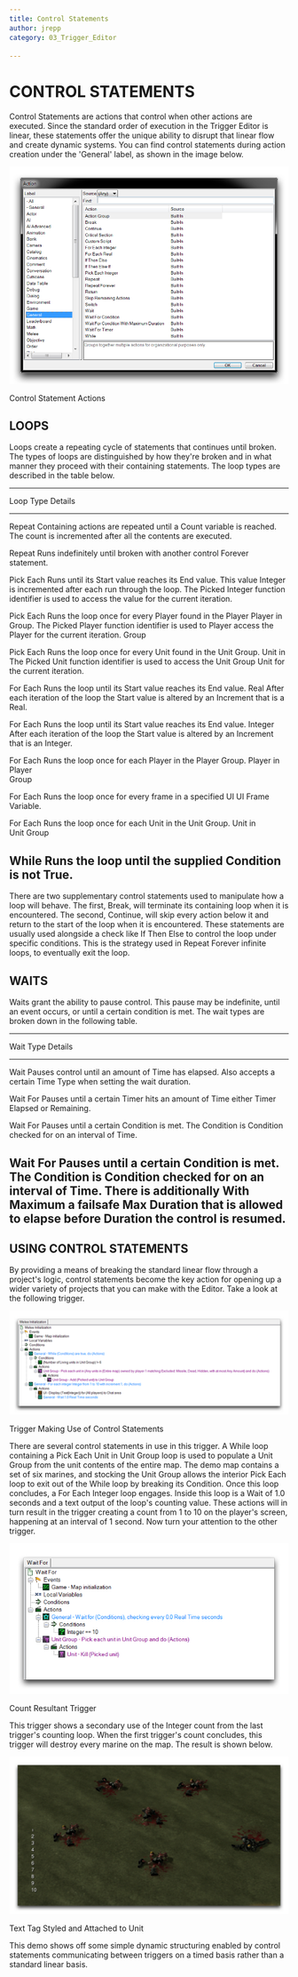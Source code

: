 ```yaml
---
title: Control Statements
author: jrepp
category: 03_Trigger_Editor

---
```

CONTROL STATEMENTS
==================

Control Statements are actions that control when other actions are
executed. Since the standard order of execution in the Trigger Editor is
linear, these statements offer the unique ability to disrupt that linear
flow and create dynamic systems. You can find control statements during
action creation under the 'General' label, as shown in the image below.

![Image](./resources/042_Control_Statements1.png)

Control Statement Actions

LOOPS
-----

Loops create a repeating cycle of statements that continues until
broken. The types of loops are distinguished by how they're broken and
in what manner they proceed with their containing statements. The loop
types are described in the table below.

  -----------------------------------------------------------------------
  Loop Type  Details
  ---------- ------------------------------------------------------------
  Repeat     Containing actions are repeated until a Count variable is
             reached. The count is incremented after all the contents are
             executed.

  Repeat     Runs indefinitely until broken with another control
  Forever    statement.

  Pick Each  Runs until its Start value reaches its End value. This value
  Integer    is incremented after each run through the loop. The Picked
             Integer function identifier is used to access the value for
             the current iteration.

  Pick Each  Runs the loop once for every Player found in the Player
  Player in  Group. The Picked Player function identifier is used to
  Player     access the Player for the current iteration.
  Group      

  Pick Each  Runs the loop once for every Unit found in the Unit Group.
  Unit in    The Picked Unit function identifier is used to access the
  Unit Group Unit for the current iteration.

  For Each   Runs the loop until its Start value reaches its End value.
  Real       After each iteration of the loop the Start value is altered
             by an Increment that is a Real.

  For Each   Runs the loop until its Start value reaches its End value.
  Integer    After each iteration of the loop the Start value is altered
             by an Increment that is an Integer.

  For Each   Runs the loop once for each Player in the Player Group.
  Player in  
  Player     
  Group      

  For Each   Runs the loop once for every frame in a specified UI
  UI Frame   Variable.

  For Each   Runs the loop once for each Unit in the Unit Group.
  Unit in    
  Unit Group 

  While      Runs the loop until the supplied Condition is not True.
  -----------------------------------------------------------------------

There are two supplementary control statements used to manipulate how a
loop will behave. The first, Break, will terminate its containing loop
when it is encountered. The second, Continue, will skip every action
below it and return to the start of the loop when it is encountered.
These statements are usually used alongside a check like If Then Else to
control the loop under specific conditions. This is the strategy used in
Repeat Forever infinite loops, to eventually exit the loop.

WAITS
-----

Waits grant the ability to pause control. This pause may be indefinite,
until an event occurs, or until a certain condition is met. The wait
types are broken down in the following table.

  -----------------------------------------------------------------------
  Wait Type    Details
  ------------ ----------------------------------------------------------
  Wait         Pauses control until an amount of Time has elapsed. Also
               accepts a certain Time Type when setting the wait
               duration.

  Wait For     Pauses until a certain Timer hits an amount of Time either
  Timer        Elapsed or Remaining.

  Wait For     Pauses until a certain Condition is met. The Condition is
  Condition    checked for on an interval of Time.

  Wait For     Pauses until a certain Condition is met. The Condition is
  Condition    checked for on an interval of Time. There is additionally
  With Maximum a failsafe Max Duration that is allowed to elapse before
  Duration     the control is resumed.
  -----------------------------------------------------------------------

USING CONTROL STATEMENTS
------------------------

By providing a means of breaking the standard linear flow through a
project's logic, control statements become the key action for opening up
a wider variety of projects that you can make with the Editor. Take a
look at the following trigger.

![Image](./resources/042_Control_Statements2.png)

Trigger Making Use of Control Statements

There are several control statements in use in this trigger. A While
loop containing a Pick Each Unit in Unit Group loop is used to populate
a Unit Group from the unit contents of the entire map. The demo map
contains a set of six marines, and stocking the Unit Group allows the
interior Pick Each loop to exit out of the While loop by breaking its
Condition. Once this loop concludes, a For Each Integer loop engages.
Inside this loop is a Wait of 1.0 seconds and a text output of the
loop's counting value. These actions will in turn result in the trigger
creating a count from 1 to 10 on the player's screen, happening at an
interval of 1 second. Now turn your attention to the other trigger.

![Image](./resources/042_Control_Statements3.png)

Count Resultant Trigger

This trigger shows a secondary use of the Integer count from the last
trigger's counting loop. When the first trigger's count concludes, this
trigger will destroy every marine on the map. The result is shown below.

![Image](./resources/042_Control_Statements4.png)

Text Tag Styled and Attached to Unit

This demo shows off some simple dynamic structuring enabled by control
statements communicating between triggers on a timed basis rather than a
standard linear basis.
